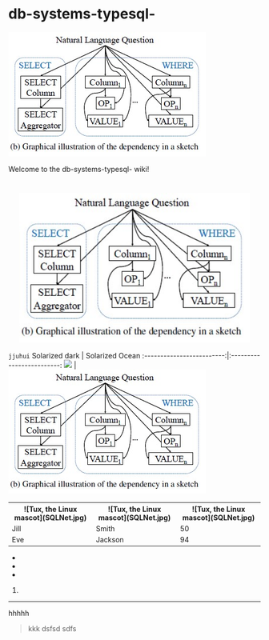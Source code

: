 # db-systems-typesql-

 ![Tux, the Linux mascot](SQLNet.jpg)

Welcome to the db-systems-typesql- wiki!

#
### 


<p align="center">
  <img width="460" height="300" src="SQLNet.jpg">
</p>

`jjuhui`
Solarized dark             |  Solarized Ocean
:-------------------------:|:-------------------------:
![](https://SQLNet.jpg)  |  ![](SQLNet.jpg)

<table style="width:100%">
  <tr>
    <th> ![Tux, the Linux mascot](SQLNet.jpg) </th>
    <th> ![Tux, the Linux mascot](SQLNet.jpg) </th>
    <th> ![Tux, the Linux mascot](SQLNet.jpg) </th>
  </tr>
  <tr>
    <td>Jill</td>
    <td>Smith</td>
    <td>50</td>
  </tr>
  <tr>
    <td>Eve</td>
    <td>Jackson</td>
    <td>94</td>
  </tr>
</table>

* 
*
*


1. 


***

hhhhh

> kkk
>dsfsd
sdfs
